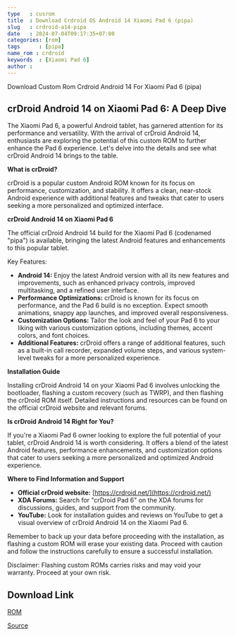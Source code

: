 ```yaml
---
type   : cusrom
title  : Download Crdroid OS Android 14 Xiaomi Pad 6 (pipa)
slug   : crdroid-a14-pipa
date   : 2024-07-04T09:17:35+07:00
categories: [rom]
tags      : [pipa]
name_rom : crdroid
keywords  : [Xiaomi Pad 6]
author : 
---
```


Download Custom Rom Crdroid Android 14 For Xiaomi Pad 6 (pipa)

## crDroid Android 14 on Xiaomi Pad 6: A Deep Dive

The Xiaomi Pad 6, a powerful Android tablet, has garnered attention for its performance and versatility. With the arrival of crDroid Android 14, enthusiasts are exploring the potential of this custom ROM to further enhance the Pad 6 experience. Let's delve into the details and see what crDroid Android 14 brings to the table.

**What is crDroid?**

crDroid is a popular custom Android ROM known for its focus on performance, customization, and stability. It offers a clean, near-stock Android experience with additional features and tweaks that cater to users seeking a more personalized and optimized interface.

**crDroid Android 14 on Xiaomi Pad 6**

The official crDroid Android 14 build for the Xiaomi Pad 6 (codenamed "pipa") is available, bringing the latest Android features and enhancements to this popular tablet.

Key Features:

*   **Android 14:** Enjoy the latest Android version with all its new features and improvements, such as enhanced privacy controls, improved multitasking, and a refined user interface.
*   **Performance Optimizations:** crDroid is known for its focus on performance, and the Pad 6 build is no exception. Expect smooth animations, snappy app launches, and improved overall responsiveness.
*   **Customization Options:** Tailor the look and feel of your Pad 6 to your liking with various customization options, including themes, accent colors, and font choices.
*   **Additional Features:** crDroid offers a range of additional features, such as a built-in call recorder, expanded volume steps, and various system-level tweaks for a more personalized experience.

**Installation Guide**

Installing crDroid Android 14 on your Xiaomi Pad 6 involves unlocking the bootloader, flashing a custom recovery (such as TWRP), and then flashing the crDroid ROM itself. Detailed instructions and resources can be found on the official crDroid website and relevant forums.

**Is crDroid Android 14 Right for You?**

If you're a Xiaomi Pad 6 owner looking to explore the full potential of your tablet, crDroid Android 14 is worth considering. It offers a blend of the latest Android features, performance enhancements, and customization options that cater to users seeking a more personalized and optimized Android experience.

**Where to Find Information and Support**

*   **Official crDroid website:** [https://crdroid.net/](https://crdroid.net/)
*   **XDA Forums:** Search for "crDroid Pad 6" on the XDA forums for discussions, guides, and support from the community.
*   **YouTube:** Look for installation guides and reviews on YouTube to get a visual overview of crDroid Android 14 on the Xiaomi Pad 6.

Remember to back up your data before proceeding with the installation, as flashing a custom ROM will erase your existing data. Proceed with caution and follow the instructions carefully to ensure a successful installation.

Disclaimer: Flashing custom ROMs carries risks and may void your warranty. Proceed at your own risk.

## Download Link
[ROM](https://sourceforge.net/projects/crdroid/files/pipa/10.x/)

[Source](https://crdroid.net/pipa/10)
